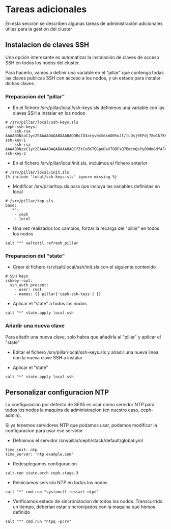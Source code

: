 # Tareas adicionales

En esta sección se describen algunas tareas de administración adicionales útiles para la gestión del cluster

## Instalacion de claves SSH

Una opción interesante es automatizar la instalación de claves de acceso SSH en todos los nodos del cluster.

Para hacerlo, vamos a definir una variable en el "pillar" que contenga todas las claves publicas SSH con acceso a los nodos, y un estado para instalar dichas claves

### Preparacion del "pillar"

  * En el fichero /srv/pillar/local/ssh-keys.sls definimos una variable con las claves SSH a instalar en los nodos

```shell
# /srv/pillar/local/ssh-keys.sls
ceph-ssh-keys:
  - ssh-rsa AAAAB3NzaC1yc2EAAAADAQABAAABAQDBslD3aryvHxSdxmO05oJf/tLQsj9EFdj78w1kfKKji3DtQV32rww3nTboHYeOZ93RmAqfhmgj0YAOGcejsiAvoatBqV29/QCsjwJrhDUPRhk7OXbEEWThcG69xQUnpkE3KzpbbgqstQgVogXMsHWuuanGvqGeH2FZcYlL43mi75fsWcUlrkCFmYPLv2LfyjLvAr8OFjkUnCNGkkmxSGm2rGWSJ7q0jf6ZpFYhOBsBotRKVWL4O8WHlhhvCJuRluTvszYmdOuxaMAuAhQlMRyw+RSjxSaQOtQirHeo7WEhyyMNabT8g4RCr8nkp71PH20NcPtw7kKBzo837qwzTEw9 ssh-key-1
  - ssh-rsa AAAAB3NzaC1yc2EAAAADAQABAAABAQCfZtCo6K7QGpuDaVTOBFxQ7BmcmQsPy00dm8dfAF480PObgfj0FgnPmtRSP/jjl1ezQ357zo0+feWTbS3kQQNpelAxkAs0hrOVXqwHJ+wwQtHB3ZsQeg/4WWzFoX9Nr0PjUnuFLzuHH9FKQo1KEC2Fj/7/BwQP7o4r5nkyiR5ZY5JX2elsLv1tzX0DgnS1NE1Nk5tPg0q9xxY4aOPL2t7a44NLdTPhUlokLNNhbmK7Pet1NqIQE91uVz3esNm2tbVCwfhTyenIlzTNMG9zh8QGIC+pm9rYVKr1N6lNp6KsLEpXCTHkEMrKagS1ymyW2xUXEHUljX+ksiW8Vsau9rud ssh-key-2

```

  * En el fichero /srv/pillar/local/init.sls, incluimos el fichero anterior

```shell
# /srv/pillar/local/init.sls
{% include 'local/ssh-keys.sls' ignore missing %}
```

  * Modificar /srv/pillar/top.sls para que incluya las variables definidas en local
 
```shell
# /srv/pillar/top.sls
base:
  '*':
    - ceph
    - local
```

  * Una vez realizados los cambios, forzar la recarga del "pillar" en todos los nodos

```shell
salt "*" saltutil.refresh_pillar
```

### Preparacion del "state"

  * Crear el fichero /srv/salt/local/ssh/init.sls con el siguiente contenido

```shell
# SSH keys
sshkey-root:
  ssh_auth.present:
    - user: root
    - names: {{ pillar['ceph-ssh-keys'] }}
```

  * Aplicar el "state" a todos los nodos

```shell
salt "*" state.apply local.ssh
```

### Añadir una nueva clave

Para añadir una nueva clave, solo habra que añadirla al "pillar" y aplicar el "state"

  * Editar el fichero /srv/pillar/local/ssh-keys.sls y añadir una nueva linea con la nueva clave SSH a instalar

  * Aplicar el "state"

```shell
salt "*" state.apply local.ssh
```

## Personalizar configuracion NTP

La configuracion por defecto de SES5 es usar como servidor NTP para todos los nodos la maquina de administracion (en nuestro caso, ceph-admin).

Si ya tenemos servidores NTP que podamos usar, podemos modificar la configuracion para usar ese servidor

  * Definimos el servidor /srv/pillar/ceph/stack/default/global.yml

```shell
time_init: ntp
time_server: 'ntp.example.com'
```

  * Redesplegamos configuracion

```shell
salt-run state.orch ceph.stage.3
```

  * Reiniciamos servicio NTP en todos los nodos

```shell
salt "*" cmd.run "systemctl restart ntpd"
```

  * Verificamos estado de sincronizacion de todos los nodos. Transcurrido un tiempo, deberian estar sincronizados con la maquina que hemos definido

```shell
salt "*" cmd.run "ntpq -pcrv"
```

